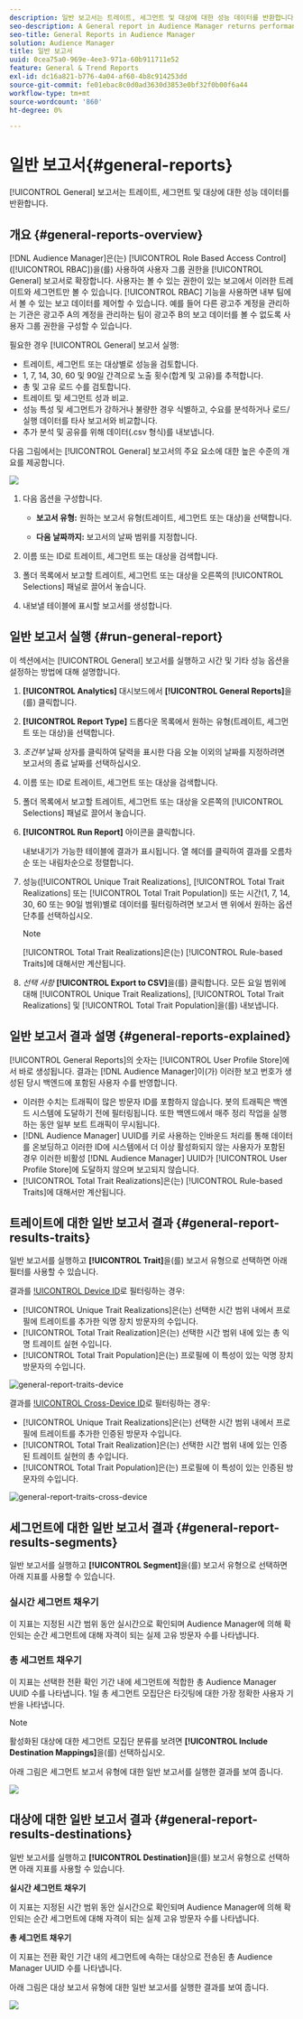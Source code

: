 ```yaml
---
description: 일반 보고서는 트레이트, 세그먼트 및 대상에 대한 성능 데이터를 반환합니다.
seo-description: A General report in Audience Manager returns performance data on traits, segments, and destinations.
seo-title: General Reports in Audience Manager
solution: Audience Manager
title: 일반 보고서
uuid: 0cea75a0-969e-4ee3-971a-60b911711e52
feature: General & Trend Reports
exl-id: dc16a821-b776-4a04-af60-4b8c914253dd
source-git-commit: fe01ebac8c0d0ad3630d3853e0bf32f0b00f6a44
workflow-type: tm+mt
source-wordcount: '860'
ht-degree: 0%

---
```


# 일반 보고서{#general-reports}

[!UICONTROL General] 보고서는 트레이트, 세그먼트 및 대상에 대한 성능 데이터를 반환합니다.

## 개요 {#general-reports-overview}

<!-- 

c_general_reports.xml

 -->

[!DNL Audience Manager]은(는) [!UICONTROL Role Based Access Control]([!UICONTROL RBAC])을(를) 사용하여 사용자 그룹 권한을 [!UICONTROL General] 보고서로 확장합니다. 사용자는 볼 수 있는 권한이 있는 보고에서 이러한 트레이트와 세그먼트만 볼 수 있습니다. [!UICONTROL RBAC] 기능을 사용하면 내부 팀에서 볼 수 있는 보고 데이터를 제어할 수 있습니다. 예를 들어 다른 광고주 계정을 관리하는 기관은 광고주 A의 계정을 관리하는 팀이 광고주 B의 보고 데이터를 볼 수 없도록 사용자 그룹 권한을 구성할 수 있습니다.

필요한 경우 [!UICONTROL General] 보고서 실행:

* 트레이트, 세그먼트 또는 대상별로 성능을 검토합니다.
* 1, 7, 14, 30, 60 및 90일 간격으로 노출 횟수(합계 및 고유)를 추적합니다.
* 총 및 고유 로드 수를 검토합니다.
* 트레이트 및 세그먼트 성과 비교.
* 성능 특성 및 세그먼트가 강하거나 불량한 경우 식별하고, 수요를 분석하거나 로드/실행 데이터를 타사 보고서와 비교합니다.
* 추가 분석 및 공유를 위해 데이터(.csv 형식)를 내보냅니다.

다음 그림에서는 [!UICONTROL General] 보고서의 주요 요소에 대한 높은 수준의 개요를 제공합니다.

![](assets/general_reports.png)

1. 다음 옵션을 구성합니다.

   * **보고서 유형:** 원하는 보고서 유형(트레이트, 세그먼트 또는 대상)을 선택합니다.

   * **다음 날짜까지:** 보고서의 날짜 범위를 지정합니다.

2. 이름 또는 ID로 트레이트, 세그먼트 또는 대상을 검색합니다.
3. 폴더 목록에서 보고할 트레이트, 세그먼트 또는 대상을 오른쪽의 [!UICONTROL Selections] 패널로 끌어서 놓습니다.
4. 내보낼 테이블에 표시할 보고서를 생성합니다.

## 일반 보고서 실행 {#run-general-report}

이 섹션에서는 [!UICONTROL General] 보고서를 실행하고 시간 및 기타 성능 옵션을 설정하는 방법에 대해 설명합니다.

<!-- 

t_run_general_report.xml

 -->

1. **[!UICONTROL Analytics]** 대시보드에서 **[!UICONTROL General Reports]**&#x200B;을(를) 클릭합니다.
1. **[!UICONTROL Report Type]** 드롭다운 목록에서 원하는 유형(트레이트, 세그먼트 또는 대상)을 선택합니다.
1. *조건부* 날짜 상자를 클릭하여 달력을 표시한 다음 오늘 이외의 날짜를 지정하려면 보고서의 종료 날짜를 선택하십시오.
1. 이름 또는 ID로 트레이트, 세그먼트 또는 대상을 검색합니다.
1. 폴더 목록에서 보고할 트레이트, 세그먼트 또는 대상을 오른쪽의 [!UICONTROL Selections] 패널로 끌어서 놓습니다.
1. **[!UICONTROL Run Report]** 아이콘을 클릭합니다.

   내보내기가 가능한 테이블에 결과가 표시됩니다. 열 헤더를 클릭하여 결과를 오름차순 또는 내림차순으로 정렬합니다.
1. 성능([!UICONTROL Unique Trait Realizations], [!UICONTROL Total Trait Realizations] 또는 [!UICONTROL Total Trait Population]) 또는 시간(1, 7, 14, 30, 60 또는 90일 범위)별로 데이터를 필터링하려면 보고서 맨 위에서 원하는 옵션 단추를 선택하십시오.

   >[!NOTE]
   >
   >[!UICONTROL Total Trait Realizations]은(는) [!UICONTROL Rule-based Traits]에 대해서만 계산됩니다.

1. *선택 사항* **[!UICONTROL Export to CSV]**&#x200B;을(를) 클릭합니다. 모든 요일 범위에 대해 [!UICONTROL Unique Trait Realizations], [!UICONTROL Total Trait Realizations] 및 [!UICONTROL Total Trait Population]을(를) 내보냅니다.

## 일반 보고서 결과 설명 {#general-reports-explained}

[!UICONTROL General Reports]의 숫자는 [!UICONTROL User Profile Store]에서 바로 생성됩니다. 결과는 [!DNL Audience Manager]이(가) 이러한 보고 번호가 생성된 당시 백엔드에 포함된 사용자 수를 반영합니다.

* 이러한 수치는 트래픽이 많은 방문자 ID를 포함하지 않습니다. 봇의 트래픽은 백엔드 시스템에 도달하기 전에 필터링됩니다. 또한 백엔드에서 매주 정리 작업을 실행하는 동안 일부 보트 트래픽이 무시됩니다.
* [!DNL Audience Manager] UUID를 키로 사용하는 인바운드 처리를 통해 데이터를 온보딩하고 이러한 ID에 시스템에서 더 이상 활성화되지 않는 사용자가 포함된 경우 이러한 비활성 [!DNL Audience Manager] UUID가 [!UICONTROL User Profile Store]에 도달하지 않으며 보고되지 않습니다.
* [!UICONTROL Total Trait Realizations]은(는) [!UICONTROL Rule-based Traits]에 대해서만 계산됩니다.

## 트레이트에 대한 일반 보고서 결과 {#general-report-results-traits}

일반 보고서를 실행하고 **[!UICONTROL Trait]**&#x200B;을(를) 보고서 유형으로 선택하면 아래 필터를 사용할 수 있습니다.

결과를 [!UICONTROL Device ID](으)로 필터링하는 경우:

* [!UICONTROL Unique Trait Realizations]은(는) 선택한 시간 범위 내에서 프로필에 트레이트를 추가한 익명 장치 방문자의 수입니다.
* [!UICONTROL Total Trait Realization]은(는) 선택한 시간 범위 내에 있는 총 익명 트레이트 실현 수입니다.
* [!UICONTROL Total Trait Population]은(는) 프로필에 이 특성이 있는 익명 장치 방문자의 수입니다.

![general-report-traits-device](assets/general-report-traits-deviceid.png)

결과를 [!UICONTROL Cross-Device ID](으)로 필터링하는 경우:

* [!UICONTROL Unique Trait Realizations]은(는) 선택한 시간 범위 내에서 프로필에 트레이트를 추가한 인증된 방문자 수입니다.
* [!UICONTROL Total Trait Realization]은(는) 선택한 시간 범위 내에 있는 인증된 트레이트 실현의 총 수입니다.
* [!UICONTROL Total Trait Population]은(는) 프로필에 이 특성이 있는 인증된 방문자의 수입니다.

![general-report-traits-cross-device](assets/general-report-traits-cross-device.png)

<!-- 
### Unique Trait Realizations

This metric represents the unique number of [Audience Manager Unique User IDs (UUID)](../reference/ids-in-aam.md) that qualified for the trait in your selected time range. For example, if a user visited your homepage three times on 10/1, you would see one Unique Trait Realization.

### Total Trait Realizations

This metric represents the total amount of trait fires for the trait in your selected time range. For example, if a user visited your homepage, then navigated to your tech news and your sports news sections, they would appear in the General Report as three total trait realizations, and one unique trait realization.

### Total Trait Population

This metric represents the total amount of Audience Manager UUIDs that are currently qualified for the trait. Use this number to understand the total amount of users you could use for segmentation and targeting. Typically, users remain part of a trait for [120 days](../features/traits/create-onboarded-rule-based-traits.md#set-expiration-interval). For example, a user visiting your homepage three times today and never returning afterwards, would remain as a user in this population every day until 120 days from now. At the 120 day mark, they would be removed from the population. Read our [Trait and Segment Qualification Reference](../features/traits/trait-and-segment-qualification-reference.md) for more examples on the difference between Unique Trait Realizations and Total Trait Population.

The illustration below shows the results of running a general report for the Trait report type. -->
<!-- 
![](assets/general_reports_metrics.png) -->


## 세그먼트에 대한 일반 보고서 결과 {#general-report-results-segments}

일반 보고서를 실행하고 **[!UICONTROL Segment]**&#x200B;을(를) 보고서 유형으로 선택하면 아래 지표를 사용할 수 있습니다.

### 실시간 세그먼트 채우기

이 지표는 지정된 시간 범위 동안 실시간으로 확인되며 Audience Manager에 의해 확인되는 순간 세그먼트에 대해 자격이 되는 실제 고유 방문자 수를 나타냅니다.

### 총 세그먼트 채우기

이 지표는 선택한 전환 확인 기간 내에 세그먼트에 적합한 총 Audience Manager UUID 수를 나타냅니다. 1일 총 세그먼트 모집단은 타깃팅에 대한 가장 정확한 사용자 기반을 나타냅니다.

>[!NOTE]
>
>활성화된 대상에 대한 세그먼트 모집단 분류를 보려면 **[!UICONTROL Include Destination Mappings]**&#x200B;을(를) 선택하십시오.

아래 그림은 세그먼트 보고서 유형에 대한 일반 보고서를 실행한 결과를 보여 줍니다.

![](assets/general_reports_segment_metrics.png)

## 대상에 대한 일반 보고서 결과 {#general-report-results-destinations}

일반 보고서를 실행하고 **[!UICONTROL Destination]**&#x200B;을(를) 보고서 유형으로 선택하면 아래 지표를 사용할 수 있습니다.

**실시간 세그먼트 채우기**

이 지표는 지정된 시간 범위 동안 실시간으로 확인되며 Audience Manager에 의해 확인되는 순간 세그먼트에 대해 자격이 되는 실제 고유 방문자 수를 나타냅니다.

**총 세그먼트 채우기**

이 지표는 전환 확인 기간 내의 세그먼트에 속하는 대상으로 전송된 총 Audience Manager UUID 수를 나타냅니다.

아래 그림은 대상 보고서 유형에 대한 일반 보고서를 실행한 결과를 보여 줍니다.

![](assets/general_reports_destinations.png)
